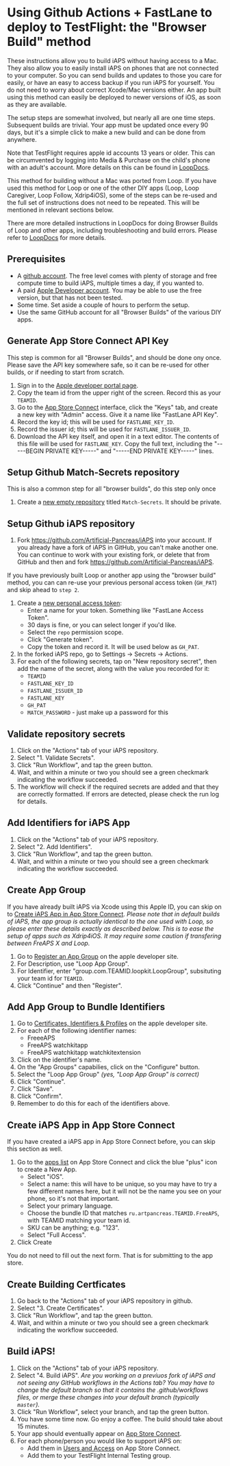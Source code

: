 # Using Github Actions + FastLane to deploy to TestFlight: the "Browser Build" method

These instructions allow you to build iAPS without having access to a Mac. They also allow you to easily install iAPS on phones that are not connected to your computer. So you can send builds and updates to those you care for easily, or have an easy to access backup if you run iAPS for yourself. You do not need to worry about correct Xcode/Mac versions either. An app built using this method can easily be deployed to newer versions of iOS, as soon as they are available.

The setup steps are somewhat involved, but nearly all are one time steps. Subsequent builds are trivial. Your app must be updated once every 90 days, but it's a simple click to make a new build and can be done from anywhere.

Note that TestFlight requires apple id accounts 13 years or older. This can be circumvented by logging into Media & Purchase on the child's phone with an adult's account. More details on this can be found in [LoopDocs](https://loopkit.github.io/loopdocs/gh-actions/gh-deploy/#install-testflight-loop-for-child).

This method for building without a Mac was ported from Loop. If you have used this method for Loop or one of the other DIY apps (Loop, Loop Caregiver, Loop Follow, Xdrip4iOS), some of the steps can be re-used and the full set of instructions does not need to be repeated. This will be mentioned in relevant sections below.

There are more detailed instructions in LoopDocs for doing Browser Builds of Loop and other apps, including troubleshooting and build errors. Please refer to [LoopDocs](https://loopkit.github.io/loopdocs/gh-actions/gh-other-apps/) for more details.

## Prerequisites

* A [github account](https://github.com/signup). The free level comes with plenty of storage and free compute time to build iAPS, multiple times a day, if you wanted to.
* A paid [Apple Developer account](https://developer.apple.com). You may be able to use the free version, but that has not been tested.
* Some time. Set aside a couple of hours to perform the setup. 
* Use the same GitHub account for all "Browser Builds" of the various DIY apps.


## Generate App Store Connect API Key

This step is common for all "Browser Builds", and should be done ony once. Please save the API key somewhere safe, so it can be re-used for other builds, or if needing to start from scratch.

1. Sign in to the [Apple developer portal page](https://developer.apple.com/account/resources/certificates/list).
1. Copy the team id from the upper right of the screen. Record this as your `TEAMID`.
1. Go to the [App Store Connect](https://appstoreconnect.apple.com/access/api) interface, click the "Keys" tab, and create a new key with "Admin" access. Give it a name like "FastLane API Key".
1. Record the key id; this will be used for `FASTLANE_KEY_ID`.
1. Record the issuer id; this will be used for `FASTLANE_ISSUER_ID`.
1. Download the API key itself, and open it in a text editor. The contents of this file will be used for `FASTLANE_KEY`. Copy the full text, including the "-----BEGIN PRIVATE KEY-----" and "-----END PRIVATE KEY-----" lines.

## Setup Github Match-Secrets repository

This is also a common step for all "browser builds", do this step only once
1. Create a [new empty repository](https://github.com/new) titled `Match-Secrets`. It should be private.

## Setup Github iAPS repository
1. Fork https://github.com/Artificial-Pancreas/iAPS into your account. If you already have a fork of iAPS in GitHub, you can't make another one. You can continue to work with your existing fork, or delete that from GitHub and then and fork https://github.com/Artificial-Pancreas/iAPS.

If you have previously built Loop or another app using the "browser build" method, you can can re-use your previous personal access token (`GH_PAT`) and skip ahead to `step 2`.
1. Create a [new personal access token](https://github.com/settings/tokens/new):
    * Enter a name for your token. Something like "FastLane Access Token".
    * 30 days is fine, or you can select longer if you'd like.
    * Select the `repo` permission scope.
    * Click "Generate token".
    * Copy the token and record it. It will be used below as `GH_PAT`.
1. In the forked iAPS repo, go to Settings -> Secrets -> Actions.
1. For each of the following secrets, tap on "New repository secret", then add the name of the secret, along with the value you recorded for it:
    * `TEAMID`
    * `FASTLANE_KEY_ID`
    * `FASTLANE_ISSUER_ID`
    * `FASTLANE_KEY`
    * `GH_PAT`
    * `MATCH_PASSWORD` - just make up a password for this

## Validate repository secrets

1. Click on the "Actions" tab of your iAPS repository.
1. Select "1. Validate Secrets".
1. Click "Run Workflow", and tap the green button.
1. Wait, and within a minute or two you should see a green checkmark indicating the workflow succeeded.
1. The workflow will check if the required secrets are added and that they are correctly formatted. If errors are detected, please check the run log for details. 

## Add Identifiers for iAPS App

1. Click on the "Actions" tab of your iAPS repository.
1. Select "2. Add Identifiers".
1. Click "Run Workflow", and tap the green button.
1. Wait, and within a minute or two you should see a green checkmark indicating the workflow succeeded.

## Create App Group

If you have already built iAPS via Xcode using this Apple ID, you can skip on to [Create iAPS App in App Store Connect](#create-FreeAPS-X-app-in-app-store-connect).
_Please note that in default builds of iAPS, the app group is actually identical to the one used with Loop, so please enter these details exactly as described below. This is to ease the setup of apps such as Xdrip4iOS. It may require some caution if transfering between FreAPS X and Loop._

1. Go to [Register an App Group](https://developer.apple.com/account/resources/identifiers/applicationGroup/add/) on the apple developer site.
1. For Description, use "Loop App Group".
1. For Identifier, enter "group.com.TEAMID.loopkit.LoopGroup", subsituting your team id for `TEAMID`.
1. Click "Continue" and then "Register".

## Add App Group to Bundle Identifiers

1. Go to [Certificates, Identifiers & Profiles](https://developer.apple.com/account/resources/identifiers/list) on the apple developer site.
1. For each of the following identifier names:
    * FreeeAPS
    * FreeAPS watchkitapp
    * FreeAPS watchkitapp watchkitextension
1. Click on the identifier's name.
1. On the "App Groups" capabilies, click on the "Configure" button.
1. Select the "Loop App Group" _(yes, "Loop App Group" is correct)_
1. Click "Continue".
1. Click "Save".
1. Click "Confirm".
1. Remember to do this for each of the identifiers above.

## Create iAPS App in App Store Connect

If you have created a iAPS app in App Store Connect before, you can skip this section as well.

1. Go to the [apps list](https://appstoreconnect.apple.com/apps) on App Store Connect and click the blue "plus" icon to create a New App.
    * Select "iOS".
    * Select a name: this will have to be unique, so you may have to try a few different names here, but it will not be the name you see on your phone, so it's not that important.
    * Select your primary language.
    * Choose the bundle ID that matches `ru.artpancreas.TEAMID.FreeAPS`, with TEAMID matching your team id.
    * SKU can be anything; e.g. "123".
    * Select "Full Access".
1. Click Create

You do not need to fill out the next form. That is for submitting to the app store.

## Create Building Certficates

1. Go back to the "Actions" tab of your iAPS repository in github.
1. Select "3. Create Certificates".
1. Click "Run Workflow", and tap the green button.
1. Wait, and within a minute or two you should see a green checkmark indicating the workflow succeeded.

## Build iAPS!

1. Click on the "Actions" tab of your iAPS repository.
1. Select "4. Build iAPS". _Are you working on a previuos fork of iAPS and not seeing any GitHub workflows in the Actions tab? You may have to change the default branch so that it contains the .github/workflows files, or merge these changes into your default branch (typically `master`)._
1. Click "Run Workflow", select your branch, and tap the green button.
1. You have some time now. Go enjoy a coffee. The build should take about 15 minutes.
1. Your app should eventually appear on [App Store Connect](https://appstoreconnect.apple.com/apps).
1. For each phone/person you would like to support iAPS on:
    * Add them in [Users and Access](https://appstoreconnect.apple.com/access/users) on App Store Connect.
    * Add them to your TestFlight Internal Testing group.